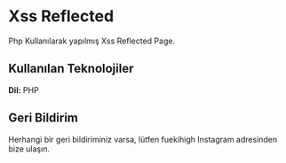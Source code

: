 
# Xss Reflected

Php Kullanılarak yapılmış Xss Reflected Page.
## Kullanılan Teknolojiler

**Dil:** PHP


## Geri Bildirim

Herhangi bir geri bildiriminiz varsa, lütfen fuekihigh Instagram adresinden bize ulaşın.
